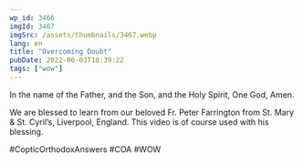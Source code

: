 ```yaml
---
wp_id: 3466
imgId: 3467
imgSrc: /assets/thumbnails/3467.webp
lang: en
title: "Overcoming Doubt"
pubDate: 2022-06-03T10:39:22
tags: ["wow"]
---
```


<!-- page: 6 -->

<p>In the name of the Father, and the Son, and the Holy Spirit, One God, Amen. </p>
<p>We are blessed to learn from our beloved Fr. Peter Farrington from St. Mary & St. Cyril&#8217;s, Liverpool, England. This video is of course used with his blessing.</p>
<p>#CopticOrthodoxAnswers #COA #WOW</p>
